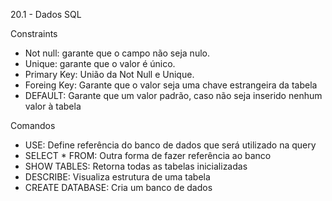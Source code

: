 20.1 - Dados SQL

Constraints
- Not null: garante que o campo não seja nulo.
- Unique: garante que o valor é único.
- Primary Key: União da Not Null e Unique.
- Foreing Key: Garante que o valor seja uma chave estrangeira da tabela
- DEFAULT: Garante que um valor padrão, caso não seja inserido nenhum valor à tabela

Comandos

- USE: Define referência do banco de dados que será utilizado na query
- SELECT * FROM: Outra forma de fazer referência ao banco
- SHOW TABLES: Retorna todas as tabelas inicializadas
- DESCRIBE: Visualiza estrutura de uma tabela
- CREATE DATABASE: Cria um banco de dados
